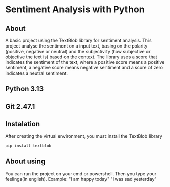 # Sentiment Analysis with Python
## About 
A basic project using the TextBlob library for sentiment analysis.
This project analyse the sentiment on a input text, basing on the polarity (positive, negative or neutral) and the subjectivity (how subjective or objective the text is) based on the context. The library uses a score that indicates the sentiment of the text, where a positive score means a positive sentiment, a negative score means negative sentiment and a score of zero indicates a neutral sentiment.


## Python 3.13
## Git 2.47.1

## Instalation
After creating the  virtual environment, you must install the TextBlob library
```bash
pip install textblob
```

## About using
You can run the project on your cmd or powershell. 
Then you type your feelings(in english).
Example: "I am happy today"
"I was sad yesterday"








